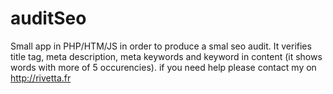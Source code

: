 # auditSeo
Small app in PHP/HTM/JS in order to produce a smal seo audit. It verifies title tag, meta description, meta keywords and keyword in content (it shows words with more of 5 occurencies).
if you need help please contact my on http://rivetta.fr
